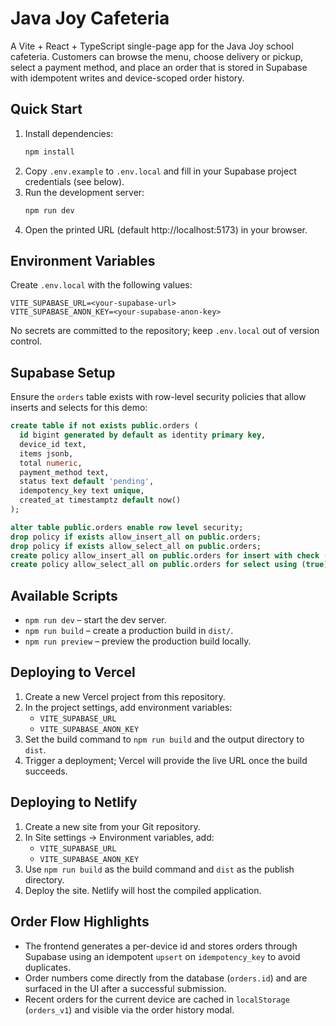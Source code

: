 # Java Joy Cafeteria

A Vite + React + TypeScript single-page app for the Java Joy school cafeteria. Customers can browse the menu, choose delivery or pickup, select a payment method, and place an order that is stored in Supabase with idempotent writes and device-scoped order history.

## Quick Start

1. Install dependencies:
   ```bash
   npm install
   ```
2. Copy `.env.example` to `.env.local` and fill in your Supabase project credentials (see below).
3. Run the development server:
   ```bash
   npm run dev
   ```
4. Open the printed URL (default http://localhost:5173) in your browser.

## Environment Variables

Create `.env.local` with the following values:

```
VITE_SUPABASE_URL=<your-supabase-url>
VITE_SUPABASE_ANON_KEY=<your-supabase-anon-key>
```

No secrets are committed to the repository; keep `.env.local` out of version control.

## Supabase Setup

Ensure the `orders` table exists with row-level security policies that allow inserts and selects for this demo:

```sql
create table if not exists public.orders (
  id bigint generated by default as identity primary key,
  device_id text,
  items jsonb,
  total numeric,
  payment_method text,
  status text default 'pending',
  idempotency_key text unique,
  created_at timestamptz default now()
);

alter table public.orders enable row level security;
drop policy if exists allow_insert_all on public.orders;
drop policy if exists allow_select_all on public.orders;
create policy allow_insert_all on public.orders for insert with check (true);
create policy allow_select_all on public.orders for select using (true);
```

## Available Scripts

- `npm run dev` – start the dev server.
- `npm run build` – create a production build in `dist/`.
- `npm run preview` – preview the production build locally.

## Deploying to Vercel

1. Create a new Vercel project from this repository.
2. In the project settings, add environment variables:
   - `VITE_SUPABASE_URL`
   - `VITE_SUPABASE_ANON_KEY`
3. Set the build command to `npm run build` and the output directory to `dist`.
4. Trigger a deployment; Vercel will provide the live URL once the build succeeds.

## Deploying to Netlify

1. Create a new site from your Git repository.
2. In Site settings → Environment variables, add:
   - `VITE_SUPABASE_URL`
   - `VITE_SUPABASE_ANON_KEY`
3. Use `npm run build` as the build command and `dist` as the publish directory.
4. Deploy the site. Netlify will host the compiled application.

## Order Flow Highlights

- The frontend generates a per-device id and stores orders through Supabase using an idempotent `upsert` on `idempotency_key` to avoid duplicates.
- Order numbers come directly from the database (`orders.id`) and are surfaced in the UI after a successful submission.
- Recent orders for the current device are cached in `localStorage` (`orders_v1`) and visible via the order history modal.
